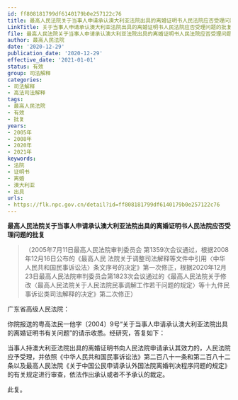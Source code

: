 ```yaml
---
id: ff808181799df6140179b0e257122c76
title: 最高人民法院关于当事人申请承认澳大利亚法院出具的离婚证明书人民法院应否受理问题的批复
LinkTitle: 关于当事人申请承认澳大利亚法院出具的离婚证明书人民法院应否受理问题的批复（2020）
file: 最高人民法院关于当事人申请承认澳大利亚法院出具的离婚证明书人民法院应否受理问题的批复_20201229_ff808181799df6140179b0e257122c76.doc
author: 最高人民法院
date: '2020-12-29'
publication_date: '2020-12-29'
effective_date: '2021-01-01'
status: 有效
group: 司法解释
categories:
- 司法解释
- 高法司法解释
tags:
- 最高人民法院
- 有效
- 批复
years:
- 2005年
- 2008年
- 2020年
- 2021年
keywords:
- 法院
- 证明书
- 离婚
- 澳大利亚
- 出具
urls:
- https://flk.npc.gov.cn/detail?id=ff808181799df6140179b0e257122c76
---
```


**最高人民法院关于当事人申请承认澳大利亚法院出具的离婚证明书人民法院应否受理问题的批复**

> （2005年7月11日最高人民法院审判委员会
> 第1359次会议通过，根据2008年12月16日公布的《最高人民
> 法院关于调整司法解释等文件中引用〈中华人民共和国民事诉讼法〉条文序号的决定》第一次修正，根据2020年12月23日最高人民法院审判委员会第1823次会议通过的《最高人民法院关于修改〈最高人民法院关于人民法院民事调解工作若干问题的规定〉等十九件民事诉讼类司法解释的决定》第二次修正）

广东省高级人民法院：

你院报送的粤高法民一他字〔2004〕9号“关于当事人申请承认澳大利亚法院出具的离婚证明书有关问题”的请示收悉。经研究，答复如下：

当事人持澳大利亚法院出具的离婚证明书向人民法院申请承认其效力的，人民法院应予受理，并依照《中华人民共和国民事诉讼法》第二百八十一条和第二百八十二条以及最高人民法院《关于中国公民申请承认外国法院离婚判决程序问题的规定》的有关规定进行审查，依法作出承认或者不予承认的裁定。

此复。
